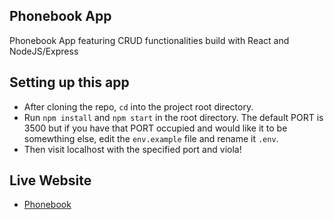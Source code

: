 ## Phonebook App
Phonebook App featuring CRUD functionalities build with React and NodeJS/Express

## Setting up this app
- After cloning the repo, `cd` into the project root directory.
- Run `npm install` and `npm start` in the root directory. The default PORT is 3500 but if you have that PORT occupied and would like it to be somewthing else, edit the `env.example` file and rename it `.env`.
- Then visit localhost with the specified port and viola!

## Live Website
- [Phonebook](https://phonebook-app-1ume.onrender.com/)


